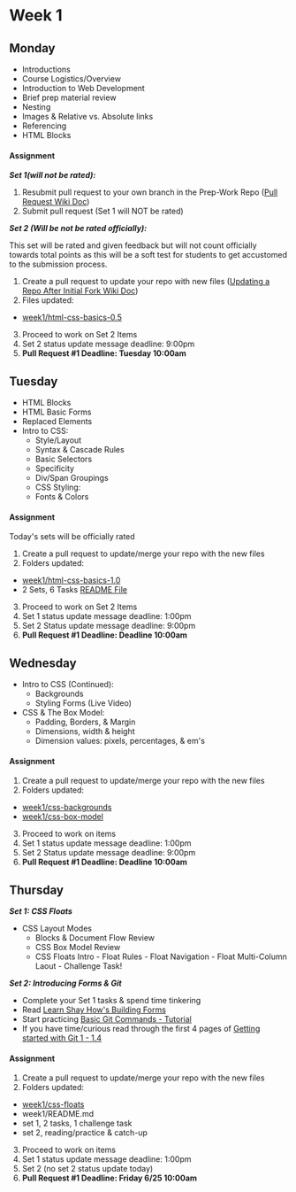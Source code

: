 # Week 1

## Monday 

-  Introductions
-  Course Logistics/Overview
-  Introduction to Web Development
-  Brief prep material review
-  Nesting
-  Images & Relative vs. Absolute links
-  Referencing
-  HTML Blocks

#### Assignment

__*Set 1(will not be rated):*__ 

1. Resubmit pull request to your own branch in the Prep-Work Repo ([Pull Request Wiki Doc](https://github.com/Learning-Fuze/Prep-Work/wiki))
2. Submit pull request (Set 1 will NOT be rated)

__*Set 2 (Will be not be rated officially):*__

This set will be rated and given feedback but will not count officially towards total points as this will be a soft test for students to get accustomed to the submission process. 

1. Create a pull request to update your repo with new files ([Updating a Repo After Initial Fork Wiki Doc](https://github.com/Learning-Fuze/Prep-Work/wiki/How-To-Update-Your-Forked-Copy))
2. Files updated:
  - [week1/html-css-basics-0.5](https://github.com/Learning-Fuze/Prep-Work/tree/master/week1/html-css-basics-0.5)
3. Proceed to work on Set 2 Items
  1. Set 2 status update message deadline: 9:00pm
  2. __Pull Request #1 Deadline: Tuesday 10:00am__ 

## Tuesday 

- HTML Blocks
- HTML Basic Forms
- Replaced Elements
- Intro to CSS:
    -  Style/Layout
    -  Syntax & Cascade Rules
    -  Basic Selectors
    -  Specificity
    -  Div/Span Groupings
    -  CSS Styling:
    -  Fonts & Colors

#### Assignment

Today's sets will be officially rated

1. Create a pull request to update/merge your repo with the new files 
2. Folders updated:
  - [week1/html-css-basics-1.0](https://github.com/Learning-Fuze/Prep-Work/tree/master/week1/html-css-basics-1.0)
  - 2 Sets, 6 Tasks [README File]()
3. Proceed to work on Set 2 Items
  1. Set 1 status update message deadline: 1:00pm
  2. Set 2 Status update message deadline: 9:00pm
  3. __Pull Request #1 Deadline: Deadline 10:00am__ 

## Wednesday

- Intro to CSS (Continued):
    -  Backgrounds
    -  Styling Forms (Live Video)
-  CSS & The Box Model:
    -  Padding, Borders, & Margin
    -  Dimensions, width & height
    -  Dimension values: pixels, percentages, & em's

#### Assignment

1. Create a pull request to update/merge your repo with the new files 
2. Folders updated:
  - [week1/css-backgrounds](https://github.com/Learning-Fuze/Prep-Work/tree/master/week1/css-backgrounds)
  - [week1/css-box-model](https://github.com/Learning-Fuze/Prep-Work/tree/master/week1/css-box-model)
3. Proceed to work on items
  1. Set 1 status update message deadline: 1:00pm
  2. Set 2 Status update message deadline: 9:00pm
  3. __Pull Request #1 Deadline: Deadline 10:00am__ 

## Thursday

__*Set 1: CSS Floats*__ 
- CSS Layout Modes
    -  Blocks & Document Flow Review
    -  CSS Box Model Review
    -  CSS Floats Intro
      -  Float Rules
      -  Float Navigation
      -  Float Multi-Column Laout
      -  Challenge Task!

__*Set 2: Introducing Forms & Git*__

- Complete your Set 1 tasks & spend time tinkering
- Read [Learn Shay How's Building Forms](http://learn.shayhowe.com/)
- Start practicing [Basic Git Commands - Tutorial](https://try.github.io/levels/1/challenges/1)
- If you have time/curious read through the first 4 pages of [Getting started with Git 1 - 1.4](http://git-scm.com/book/en/v2)

#### Assignment

1. Create a pull request to update/merge your repo with the new files 
2. Folders updated:
  - [week1/css-floats](https://github.com/Learning-Fuze/Prep-Work/tree/master/week1/css-floats)
  - week1/README.md
  - set 1, 2 tasks, 1 challenge task
  - set 2, reading/practice & catch-up
3. Proceed to work on items
  1. Set 1 status update message deadline: 1:00pm
  2. Set 2 (no set 2 status update today)
  3. __Pull Request #1 Deadline: Friday 6/25 10:00am__ 




